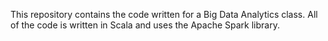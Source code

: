 This repository contains the code written for a Big Data Analytics class. All of the code is written in Scala and uses the Apache Spark library.
